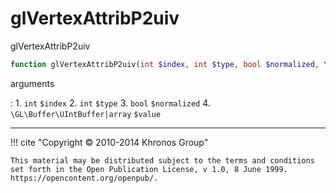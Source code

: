 # glVertexAttribP2uiv
glVertexAttribP2uiv

```php
function glVertexAttribP2uiv(int $index, int $type, bool $normalized, \GL\Buffer\UIntBuffer|array $value) : void
```



arguments

:    1. `int` `$index` 
    2. `int` `$type` 
    3. `bool` `$normalized` 
    4. `\GL\Buffer\UIntBuffer|array` `$value` 



---
     

!!! cite "Copyright © 2010-2014 Khronos Group"

    This material may be distributed subject to the terms and conditions set forth in the Open Publication License, v 1.0, 8 June 1999. https://opencontent.org/openpub/.